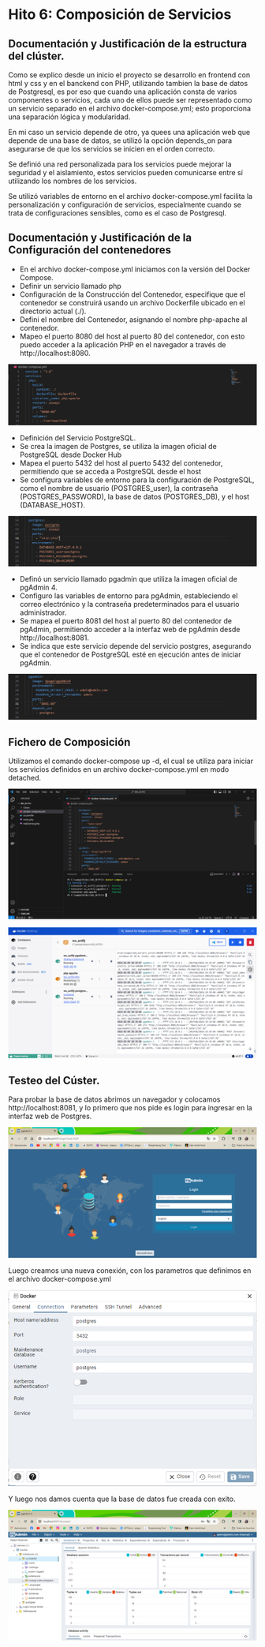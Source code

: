 # Hito 6: Composición de Servicios

## Documentación y Justificación de la estructura del clúster.

Como se explico desde un inicio el proyecto se desarrollo en frontend con html y css y en el banckend con PHP, utilizando tambien la base de datos de Postgresql, es por eso que cuando una aplicación consta de varios componentes o servicios, cada uno de ellos puede ser representado como un servicio separado en el archivo docker-compose.yml; esto proporciona una separación lógica y modularidad.

En mi caso un servicio depende de otro, ya quees una aplicación web que depende de una base de datos, se utilizó la opción depends_on para asegurarse de que los servicios se inicien en el orden correcto.

Se definió una red personalizada para los servicios puede mejorar la seguridad y el aislamiento, estos servicios pueden comunicarse entre sí utilizando los nombres de los servicios.

Se utilizó variables de entorno en el archivo docker-compose.yml facilita la personalización y configuración de servicios, especialmente cuando se trata de configuraciones sensibles, como es el caso de Postgresql.


## Documentación y Justificación de la Configuración del contenedores 

- En el archivo docker-compose.yml iniciamos con la versión del Docker Compose.
- Definir un servicio llamado php
- Configuración de la Construcción del Contenedor, especifique que el contenedor se construirá usando un archivo Dockerfile ubicado en el directorio actual (./).
- Defini el nombre del Contenedor, asignando el nombre php-apache al contenedor.
- Mapeo el puerto 8080 del host al puerto 80 del contenedor, con esto puedo acceder a la aplicación PHP en el navegador a través de http://localhost:8080.

![Hito6_1](img/Hito6_1.png)


- Definición del Servicio PostgreSQL.
- Se crea la imagen de Postgres, se utiliza la imagen oficial de PostgreSQL desde Docker Hub
- Mapea el puerto 5432 del host al puerto 5432 del contenedor, permitiendo que se acceda a PostgreSQL desde el host
- Se configura variables de entorno para la configuración de PostgreSQL, como el nombre de usuario (POSTGRES_user), la contraseña (POSTGRES_PASSWORD), la base de datos (POSTGRES_DB), y el host (DATABASE_HOST).

![Hito6_2](img/Hito6_2.png)

- Definó un servicio llamado pgadmin que utiliza la imagen oficial de pgAdmin 4.
- Configuro las variables de entorno para pgAdmin, estableciendo el correo electrónico y la contraseña predeterminados para el usuario administrador.
- Se mapea el puerto 8081 del host al puerto 80 del contenedor de pgAdmin, permitiendo acceder a la interfaz web de pgAdmin desde http://localhost:8081.
- Se indica que este servicio depende del servicio postgres, asegurando que el contenedor de PostgreSQL esté en ejecución antes de iniciar pgAdmin.

![Hito6_3](img/Hito6_3.png)

## Fichero de Composición

Utilizamos el comando docker-compose up -d, el cual se utiliza para iniciar los servicios definidos en un archivo docker-compose.yml en modo detached.

![Hito6_4](img/Hito6_4.png)


![Hito6_5](img/Hito6_5.png)


## Testeo del Cúster.

Para probar la base de datos abrimos un navegador y colocamos http://localhost:8081, y lo primero que nos pide es login para ingresar en la interfaz web de Postgres.

![Hito6_6](img/Hito6_6.png)

Luego creamos una nueva conexión, con los parametros que definimos en el archivo docker-compose.yml

![Hito6_7](img/Hito6_7.png)

Y luego nos damos cuenta que la base de datos fue creada con exito.

![Hito6_8](img/Hito6_8.png)

